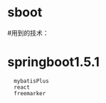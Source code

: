 # sboot
#用到的技术：
#     springboot1.5.1
      mybatisPlus
      react
      freemarker
      
      
      
      
      
      
      
